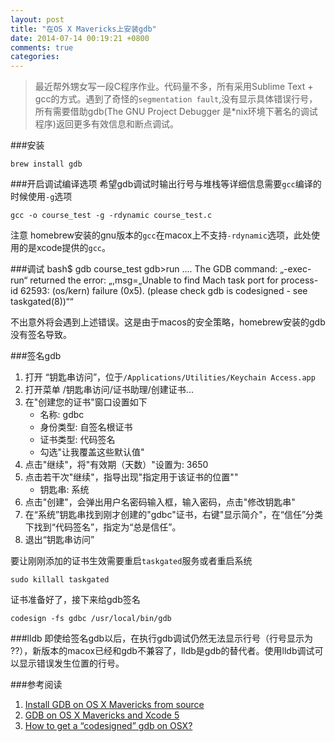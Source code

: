 ```yaml
---
layout: post
title: "在OS X Mavericks上安装gdb"
date: 2014-07-14 00:19:21 +0800
comments: true
categories: 
---
```

>最近帮外甥女写一段C程序作业。代码量不多，所有采用Sublime Text + gcc的方式。遇到了奇怪的`segmentation fault`,没有显示具体错误行号，所有需要借助gdb(The GNU Project Debugger 是*nix环境下著名的调试程序)返回更多有效信息和断点调试。

###安装

    brew install gdb

###开启调试编译选项
希望gdb调试时输出行号与堆栈等详细信息需要`gcc`编译的时候使用`-g`选项

    gcc -o course_test -g -rdynamic course_test.c

注意 homebrew安装的gnu版本的`gcc`在macox上不支持`-rdynamic`选项，此处使用的是xcode提供的`gcc`。

<!-- more -->

###调试
    bash$ gdb course_test
    gdb>run
    ....
    The GDB command:
    „-exec-run“ returned the error:
    „,msg=„Unable to find Mach task port for process-id 62593:
    (os/kern) failure (0x5). (please check gdb is codesigned - see taskgated(8))““

不出意外将会遇到上述错误。这是由于macos的安全策略，homebrew安装的gdb没有签名导致。

###签名gdb

1. 打开 “钥匙串访问”，位于`/Applications/Utilities/Keychain Access.app`
2. 打开菜单 /钥匙串访问/证书助理/创建证书...
3. 在"创建您的证书"窗口设置如下
    * 名称: gdbc
    * 身份类型: 自签名根证书
    * 证书类型: 代码签名
    * 勾选"让我覆盖这些默认值"   
4. 点击"继续"，将"有效期（天数）"设置为: 3650
5. 点击若干次"继续"，指导出现"指定用于该证书的位置""
    * 钥匙串: 系统
6. 点击"创建"，会弹出用户名密码输入框，输入密码，点击"修改钥匙串"
7. 在“系统”钥匙串找到刚才创建的"gdbc"证书，右键"显示简介"，在“信任”分类下找到“代码签名”，指定为“总是信任”。
8. 退出“钥匙串访问”

要让刚刚添加的证书生效需要重启`taskgated`服务或者重启系统

    sudo killall taskgated

证书准备好了，接下来给gdb签名

    codesign -fs gdbc /usr/local/bin/gdb

###lldb
即使给签名gdb以后，在执行gdb调试仍然无法显示行号（行号显示为 ??），新版本的macox已经和gdb不兼容了，lldb是gdb的替代者。使用lldb调试可以显示错误发生位置的行号。

###参考阅读

1. [Install GDB on OS X Mavericks from source](http://blog.panks.me/posts/2013/11/install-gdb-on-os-x-mavericks-from-source/)
2. [GDB on OS X Mavericks and Xcode 5](http://wiki.lazarus.freepascal.org/GDB_on_OS_X_Mavericks_and_Xcode_5)
3. [How to get a “codesigned” gdb on OSX?](http://stackoverflow.com/questions/13913818/how-to-get-a-codesigned-gdb-on-osx)